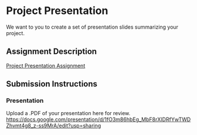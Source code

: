 # Project Presentation
We want to you to create a set of presentation slides summarizing your project.

## Assignment Description
[Project Presentation Assignment](https://education.launchcode.org/liftoff/modules/assignments/project-presentation)

## Submission Instructions

### Presentation
Upload a .PDF of your presentation here for review.
https://docs.google.com/presentation/d/1fO3m86hbEg_MbF8rXIDRfYwTWDZhvmt4g8_z-ss9MrA/edit?usp=sharing